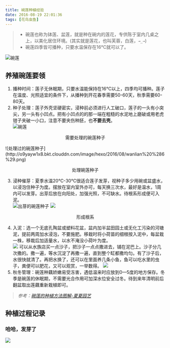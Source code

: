 ```yaml
---
title: 碗莲种植经验
date: 2016-08-19 22:01:36
tags: [花鸟虫鱼]
---
```

> * 碗莲也称为钵莲、盆莲，就是种在碗内的莲花，专供陈于室内几桌之上，以美化居住环境。(其实就是莲花，也叫芙蓉，白莲，`→_→`)  
> * 碗莲四季皆可播种，只要水温保存在16°C就可以了。    

![碗莲](http://o9yayw1x8.bkt.clouddn.com/image/hexo/2016/08/wanlian%20%283%29.png)
<!-- more -->
## 养殖碗莲要领  
1.  播种时间：莲子无休眠期，只要水温能保持在16℃以上，四季均可播种。莲子在温度、光照适宜的条件下，从播种到开花春季需要50-60天，秋季需要60-80天。  
2. 种子处理：莲子外壳坚硬密实，浸种前必须进行人工破口，莲子的一头有小突尖，另一头有小凹点。把有小凹点的的那一端在粗糙的水泥地上磨破或用老虎钳子夹破一小口，注意不要夹伤种胚，也**不要去壳**。  
![碗莲](http://o9yayw1x8.bkt.clouddn.com/image/hexo/2016/08/wanlian%20%285%29.png)
<p style=“;text-align:center;”>需要处理的碗莲种子</p>  
![处理过的碗莲种子](http://o9yayw1x8.bkt.clouddn.com/image/hexo/2016/08/wanlian%20%286%29.png)
<p style=“;text-align:center;”>处理碗莲种子</p>  

3. 浸种催芽：夏季水温20℃-30℃很适合莲子发芽，视种子多少用碗或盆盛水，以浸泡住种子为度。摆放在室内室外亦可，每天换三次水，最好是温水，1周内可以发芽。出芽后放在向阳处，加强光照，不可缺水。待根系形成便可入泥。  
![出芽的碗莲种子](http://o9yayw1x8.bkt.clouddn.com/image/hexo/2016/08/wanlian%20%281%29.png)
![](http://o9yayw1x8.bkt.clouddn.com/image/hexo/2016/08/9223925.png)
<p style=“;text-align:center;”>形成根系</p>  

4. 入泥：选一个无底孔陶盆或塑料花盆，盆内加半盆田园土或无化工污染的河塘泥，提前两周加水浸泡，不要施肥。移栽时将小荷苗的细根按入泥中，每盆栽一株，移栽后加适量水，以水不淹没小荷叶为度。  
![](http://o9yayw1x8.bkt.clouddn.com/image/hexo/2016/08/wanlian123312.png)
可以从水族店买一点沙子，把沙子一点点撒进去，铺在泥巴上。沙子分几次撒的。撒一遍，等水沉淀了再撒一遍，直到整个缸都撒均匀。有了沙子后，水很快就清了。再把水换了，还可以在里面养几条小鱼，鱼可以吃水里的虫子，粪便可以肥花，又可以观赏，一举数得。
![](http://o9yayw1x8.bkt.clouddn.com/image/hexo/2016/08/wanlian2333.png)
5. 秋冬管理：碗莲种藕娇嫩易受冻害，遇低温来时应放到0—5度的地方保存。冬季是碗莲的休眠期，不需要光合作用可加深水位安全过冬。待到来年清明前后翻盆取出莲藕重新栽植即可。

> *参考：[碗莲的种植方法图解-夏夏园艺](http://www.jingyanshu.com/a/shenghuo/yanghua/2014/0625/4246.html)*


## 种植过程记录
 ### 哈哈，发芽了
 ![](http://o9yayw1x8.bkt.clouddn.com/image/hexo/2016/08/147161812400.jpg)
